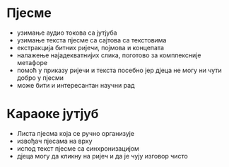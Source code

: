 # Пјесме

+ узимање аудио токова са јутјуба
+ узимање текста пјесме са сајтова са текстовима
+ екстракција битних ријечи, појмова и концепата
+ налажење најадекватнијих слика, поготово за комплексније метафоре
+ помоћ у приказу ријечи и текста посебно јер дјеца не могу ни чути добро у пјесми
+ може бити и интересантан научни рад


# Караоке јутјуб

+ Листа пјесма која се ручно организује
+ извођач пјесама на врху
+ испод текст пјесме са синхронизацијом
+ дјеца могу да кликну на ријеч и да је чују изговор чисто